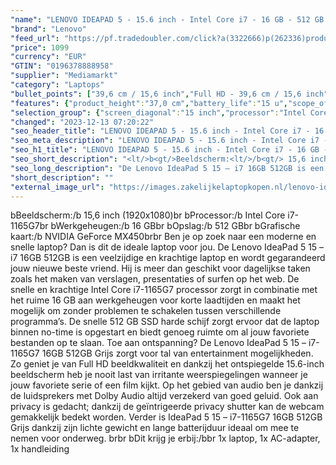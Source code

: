```yaml
---
"name": "LENOVO IDEAPAD 5 - 15.6 inch - Intel Core i7 - 16 GB - 512 GB - GeForce MX450"
"brand": "Lenovo"
"feed_url": "https://pf.tradedoubler.com/click?a(3322666)p(262336)product(50617-1719571)ttid(3)url(https%3A%2F%2Fwww.mediamarkt.nl%2Fnl%2Fproduct%2F_lenovo-ideapad-5-15-i7-1165g7-16gb-512gb-1719571.html%3Futm_source%3Dtradedoubler%26utm_medium%3Daff-comparison%26utm_term%3D1719571)"
"price": 1099
"currency": "EUR"
"GTIN": "0196378888958"
"supplier": "Mediamarkt"
"category": "Laptops"
"bullet_points": ["39,6 cm / 15,6 inch","Full HD - 39,6 cm / 15,6 inch","SSD , 512 GB , M.2 via PCIe","1x USB 3.2 Gen 1, 1x USB 3.2 Gen 1 (Always On), 1x USB-C® 3.2 Gen 1 (functioneert tevens als stroomvoorziening, gegevensoverdracht, en DisplayPort 1.2), 1x HDMI, 1.4b, 1x kaartlezer, 1x hoofdtelefoon/microfoon combo (3.5mm)","Lithium-polymeer","10 cm x 37 cm x 53 cm /"]
"features": {"product_height":"37,0 cm","battery_life":"15 u","scope_of_delivery":"1x laptop, 1x AC-adapter, 1x handleiding","processor_speed_with_turbo":"4.7 GHz","additional_update_information":"Voor zover op de afbeeldingen apps worden getoond, geldt dat MediaMarkt niet kan garanderen dat de apps tijdens de volledige levensduur van het product goed zullen blijven functioneren. Dit hangt af van het beleid van de fabrikant.","bluetooth":"Ja","hard_disk_1":"SSD , 512 GB , M.2 via PCIe","screen_type":"IPS-level","manufacturer_guarantee":"2 jaar","height":"37 cm","panel_type":"IPS (In-Plane Switching)","touchscreen":"Nee","manufacturer_supported_software_updates":"Onbekend","resolution":"1920x1080","depth":"53 cm","battery_type":"Lithium-polymeer","image_quality":"Full HD","product_introduction_date":"2021-11-22","integrated_mike":"Ja","speakers":"Ja","convertibility":"Vast scherm","processor":"Intel Core i7-1165G7","screen_diagonal_inches":"15.6 inch","model_year":"2021","manufacturer_part_number":"82FG01Q7MH","connections":"1x USB 3.2 Gen 1, 1x USB 3.2 Gen 1 (Always On), 1x USB-C® 3.2 Gen 1 (functioneert tevens als stroomvoorziening, gegevensoverdracht, en DisplayPort 1.2), 1x HDMI, 1.4b, 1x kaartlezer, 1x hoofdtelefoon/microfoon combo (3.5mm)","shipping_costs":"0.00","memory_size":"16 GB","weight":"2,5 kg","dimensions_weight":"10 cm x 37 cm x 53 cm /","processor_brand":"Intel®","wlan_standards":"802.11ax 2x2","product_depth":"53,0 cm","delivery_time":"1","bluetooth_version":"5.1","product_width":"10,0 cm","image_ratio":"16:9","ram_configuration":"16 GB soldered","charge_time_from_manufacturer":"1.25 u","product_manufacturer":"LENOVO","screen_diagonal_cm":"39,6 cm","screen_diagonal_cm_inch":"39,6 cm / 15,6 inch","color":"Grijs","product_type":"Laptop","capacity_of_1_hard_disk":"512 GB","type_of_1_hard_disk":"SSD","short_description":"15.6 inch FHD • Intel Core i7-1165G7 • 16 GB • 512 GB SSD • NVIDIA GeForce MX450 2GB GDDR6","front_camera":"Ja","integrated_webcam":"Ja","update_policy":"Onbekend","total_storage_space_in_gb":"512 GB","wlan":"Ja","processor_model":"Core™ i7","ram_type":"DDR4","previous_price":"","warranty_note":"Geen aanvullende garantie-informatie","processor_clock_rate":"2.8 GHz","card_reader":"Ja","total_storage_space":"512 GB"}
"selection_group": {"screen_diagonal":"15 inch","processor":"Intel Core i7","changed_price_past_3_days":false,"product_family":"Ideapad"}
"changed": "2023-12-13 07:20:22"
"seo_header_title": "LENOVO IDEAPAD 5 - 15.6 inch - Intel Core i7 - 16 GB - 512 GB - GeForce MX450"
"seo_meta_description": "LENOVO IDEAPAD 5 - 15.6 inch - Intel Core i7 - 16 GB - 512 GB - GeForce MX450"
"seo_h1_title": "LENOVO IDEAPAD 5 - 15.6 inch - Intel Core i7 - 16 GB - 512 GB - GeForce MX450"
"seo_short_description": "<lt/>b<gt/>Beeldscherm:<lt/>/b<gt/> 15,6 inch (1920x1080)<lt/>br<gt/> <lt/>b<gt/>Processor:<lt/>/b<gt/> Intel Core i7-1165G7<lt/>br<gt/> <lt/>b<gt/>Werkgeheugen:<lt/>/b<gt/> 16 GB<lt/>br<gt/> <lt/>b<gt/>Opslag:<lt/>/b<gt/> 512 GB<lt/>br<gt/> <lt/>b<gt/>Grafische kaart:<lt/>/b<gt/> NVIDIA GeForce MX450<lt/>br<gt/><lt/>br<gt/> Ben je op zoek naar een moderne en snelle laptop? Dan is dit de ideale laptop voor jou."
"seo_long_description": "De Lenovo IdeaPad 5 15 – i7 16GB 512GB is een veelzijdige en krachtige laptop en wordt gegarandeerd jouw nieuwe beste vriend. Hij is meer dan geschikt voor dagelijkse taken zoals het maken van verslagen, presentaties of surfen op het web. De snelle en krachtige Intel Core i7-1165G7 processor zorgt in combinatie met het ruime 16 GB aan werkgeheugen voor korte laadtijden en maakt het mogelijk om zonder problemen te schakelen tussen verschillende programma’s. De snelle 512 GB SSD harde schijf zorgt ervoor dat de laptop binnen no-time is opgestart en biedt genoeg ruimte om al jouw favoriete bestanden op te slaan. Toe aan ontspanning? De Lenovo IdeaPad 5 15 – i7-1165G7 16GB 512GB Grijs zorgt voor tal van entertainment mogelijkheden. Zo geniet je van Full HD beeldkwaliteit en dankzij het ontspiegelde 15. 6-inch beeldscherm heb je nooit last van irritante weerspiegelingen wanneer je jouw favoriete serie of een film kijkt. Op het gebied van audio ben je dankzij de luidsprekers met Dolby Audio altijd verzekerd van goed geluid. Ook aan privacy is gedacht; dankzij de geïntrigeerde privacy shutter kan de webcam gemakkelijk bedekt worden. Verder is IdeaPad 5 15 – i7-1165G7 16GB 512GB Grijs dankzij zijn lichte gewicht en lange batterijduur ideaal om mee te nemen voor onderweg. <lt/>br<gt/><lt/>br<gt/> <lt/>b<gt/>Dit krijg je erbij:<lt/>/b<gt/><lt/>br<gt/> 1x laptop, 1x AC-adapter, 1x handleiding"
"short_description": ""
"external_image_url": "https://images.zakelijkelaptopkopen.nl/lenovo-ideapad-5-15-i7-1165g7-16gb-512gb-1719571.webp"
---
```


<lt/>b<gt/>Beeldscherm:<lt/>/b<gt/> 15,6 inch (1920x1080)<lt/>br<gt/> <lt/>b<gt/>Processor:<lt/>/b<gt/> Intel Core i7-1165G7<lt/>br<gt/> <lt/>b<gt/>Werkgeheugen:<lt/>/b<gt/> 16 GB<lt/>br<gt/> <lt/>b<gt/>Opslag:<lt/>/b<gt/> 512 GB<lt/>br<gt/> <lt/>b<gt/>Grafische kaart:<lt/>/b<gt/> NVIDIA GeForce MX450<lt/>br<gt/><lt/>br<gt/> Ben je op zoek naar een moderne en snelle laptop? Dan is dit de ideale laptop voor jou. De Lenovo IdeaPad 5 15 – i7 16GB 512GB is een veelzijdige en krachtige laptop en wordt gegarandeerd jouw nieuwe beste vriend. Hij is meer dan geschikt voor dagelijkse taken zoals het maken van verslagen, presentaties of surfen op het web. De snelle en krachtige Intel Core i7-1165G7 processor zorgt in combinatie met het ruime 16 GB aan werkgeheugen voor korte laadtijden en maakt het mogelijk om zonder problemen te schakelen tussen verschillende programma’s. De snelle 512 GB SSD harde schijf zorgt ervoor dat de laptop binnen no-time is opgestart en biedt genoeg ruimte om al jouw favoriete bestanden op te slaan. Toe aan ontspanning? De Lenovo IdeaPad 5 15 – i7-1165G7 16GB 512GB Grijs zorgt voor tal van entertainment mogelijkheden. Zo geniet je van Full HD beeldkwaliteit en dankzij het ontspiegelde 15.6-inch beeldscherm heb je nooit last van irritante weerspiegelingen wanneer je jouw favoriete serie of een film kijkt. Op het gebied van audio ben je dankzij de luidsprekers met Dolby Audio altijd verzekerd van goed geluid. Ook aan privacy is gedacht; dankzij de geïntrigeerde privacy shutter kan de webcam gemakkelijk bedekt worden. Verder is IdeaPad 5 15 – i7-1165G7 16GB 512GB Grijs dankzij zijn lichte gewicht en lange batterijduur ideaal om mee te nemen voor onderweg. <lt/>br<gt/><lt/>br<gt/> <lt/>b<gt/>Dit krijg je erbij:<lt/>/b<gt/><lt/>br<gt/> 1x laptop, 1x AC-adapter, 1x handleiding